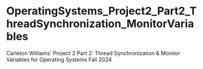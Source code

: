 # OperatingSystems_Project2_Part2_ThreadSynchronization_MonitorVariables
Carleton Williams' Project 2 Part 2: Thread Synchronization &amp; Monitor Variables for Operating Systems Fall 2024
